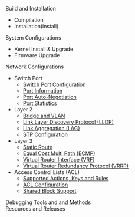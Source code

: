 Build and Installation  
- Compilation  
- Installation(install)  

System Configurations  
- Kernel Install & Upgrade  
- Firmware Upgrade  

Network Configurations
- Switch Port 
  - [Switch Port Configuration](switch-port-configuration)  
  - [Port Information](port-information)  
  - [Port Auto-Negotiation](port-auto-negotiation)  
  - [Port Statistics](port-statistics)  
- Layer 2  
  - [Bridge and VLAN](bridge-and-vlan)  
  - [Link Layer Discovery Protocol (LLDP)](link-layer-discovery-protocol-(lldp))  
  - [Link Aggregation (LAG)](link-aggregation-(lag))
  - [STP Configuration](stp-configuration)
- Layer 3 
  - [Static Route](static-route)
  - [Equal Cost Multi Path (ECMP)](equal-cost-multi-path-(ecmp))
  - [Virtual Router Interface (VRF)](virtual-router-interface-(vrf))
  - [Virtual Router Redundancy Protocol (VRRP)](virtual-router-redundancy-protocol-(vrrp))  
- Access Control Lists (ACL)
  - [Supported Actions, Keys and Rules](supported-actions,-keys-and-rules)
  - [ACL Configuration](acl-configuration)
  - [Shared Block Support](shared-block-support)

Debugging Tools and and Methods  
Resources and Releases  
